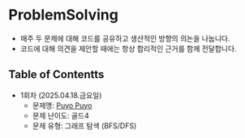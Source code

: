 # ProblemSolving
* 매주 두 문제에 대해 코드를 공유하고 생산적인 방향의 의논을 나눕니다.
* 코드에 대해 의견을 제안할 때에는 항상 합리적인 근거를 함께 전달합니다.

## Table of Contentts
* 1회차 (2025.04.18.금요일)
  - 문제명: [Puyo Puyo](https://www.acmicpc.net/problem/11559)
  - 문제 난이도: 골드4
  - 문제 유형: 그래프 탐색 (BFS/DFS)

